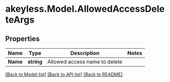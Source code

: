 # akeyless.Model.AllowedAccessDeleteArgs

## Properties

Name | Type | Description | Notes
------------ | ------------- | ------------- | -------------
**Name** | **string** | Allowed access name to delete | 

[[Back to Model list]](../README.md#documentation-for-models) [[Back to API list]](../README.md#documentation-for-api-endpoints) [[Back to README]](../README.md)

